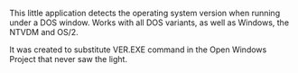 This little application detects the operating system version when running under a DOS window.
Works with all DOS variants, as well as Windows, the NTVDM and OS/2.

It was created to substitute VER.EXE command in the Open Windows Project that never saw the light.
